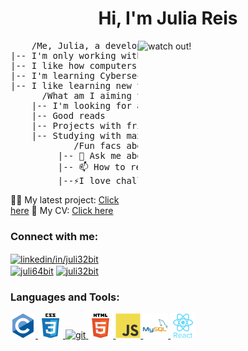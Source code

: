 
<h1 align="center">Hi, I'm Julia Reis</h1>  
<img src="https://c.tenor.com/yQ6QlIyJf-EAAAAd/tenor.gif" height=400 width=300 align="right" alt="watch out!"></img>
<pre align="left">
    /Me, Julia, a developer from Brazil
|-- I'm only working with freelance by now
|-- I like how computers work
|-- I'm learning Cybersecurity 
|-- I like learning new things and doing fun things with it 
      /What am I aiming today?
    |-- I'm looking for an internship in Software development
    |-- Good reads
    |-- Projects with friends
    |-- Studying with maximimizing output mindset 
            /Fun facs about me
         |-- 💬 Ask me about hardware, I love computers
         |-- 📫 How to reach me: juliamesquita267@gmail.com
         |--⚡I love challenges 
</pre>
 <align="center">🧑‍💻 My latest project: <a href="https://juli32bit.vercel.app/"> Click here</a> 
📄 My CV: <a href="https://drive.google.com/file/d/1bruJvzrmHsEcmXq2ekFPuoj9qFfaO-nO/view?usp=sharing" target="_blank">Click here</a></li>
<h3 align="left">Connect with me:</h3>
<p align="left">
<a href="https://linkedin.com/in/juli32bit" target="blank"><img align="center" src="https://raw.githubusercontent.com/rahuldkjain/github-profile-readme-generator/master/src/images/icons/Social/linked-in-alt.svg" alt="linkedin/in/juli32bit" height="30" width="40" /></a>
<a href="https://instagram.com/juli64bit" target="blank"><img align="center" src="https://raw.githubusercontent.com/rahuldkjain/github-profile-readme-generator/master/src/images/icons/Social/instagram.svg" alt="juli64bit" height="30" width="40" /></a>
<a href="https://www.youtube.com/@juli32bit" target="blank"><img align="center" src="https://raw.githubusercontent.com/rahuldkjain/github-profile-readme-generator/master/src/images/icons/Social/youtube.svg" alt="juli32bit" height="30" width="40" /></a>

<h3 align="left">Languages and Tools:</h3>
<p align="left"> <a href="https://www.cprogramming.com/" target="_blank" rel="noreferrer"> <img src="https://raw.githubusercontent.com/devicons/devicon/master/icons/c/c-original.svg" alt="c" width="40" height="40"/> </a> <a href="https://www.w3schools.com/css/" target="_blank" rel="noreferrer"> <img src="https://raw.githubusercontent.com/devicons/devicon/master/icons/css3/css3-original-wordmark.svg" alt="css3" width="40" height="40"/> </a> <a href="https://git-scm.com/" target="_blank" rel="noreferrer"> <img src="https://www.vectorlogo.zone/logos/git-scm/git-scm-icon.svg" alt="git" width="40" height="40"/> </a> <a href="https://www.w3.org/html/" target="_blank" rel="noreferrer"> <img src="https://raw.githubusercontent.com/devicons/devicon/master/icons/html5/html5-original-wordmark.svg" alt="html5" width="40" height="40"/> </a> <a href="https://developer.mozilla.org/en-US/docs/Web/JavaScript" target="_blank" rel="noreferrer"> <img src="https://raw.githubusercontent.com/devicons/devicon/master/icons/javascript/javascript-original.svg" alt="javascript" width="40" height="40"/> </a> <a href="https://www.mysql.com/" target="_blank" rel="noreferrer"> <img src="https://raw.githubusercontent.com/devicons/devicon/master/icons/mysql/mysql-original-wordmark.svg" alt="mysql" width="40" height="40"/> </a> <a href="https://reactjs.org/" target="_blank" rel="noreferrer"> <img src="https://raw.githubusercontent.com/devicons/devicon/master/icons/react/react-original-wordmark.svg" alt="react" width="40" height="40"/> </a> </p>
